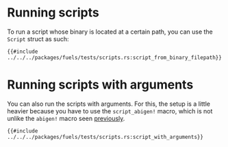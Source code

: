 # Running scripts

To run a script whose binary is located at a certain path, you can use the `Script` struct as 
such:

````rust,ignore
{{#include ../../../packages/fuels/tests/scripts.rs:script_from_binary_filepath}}
````

# Running scripts with arguments

You can also run the scripts with arguments. For this, the setup is a little heavier because you have to use the `script_abigen!` macro, which is not unlike the `abigen!` macro seen [previously](../contracts/the-abigen-macro.md).

````rust,ignore
{{#include ../../../packages/fuels/tests/scripts.rs:script_with_arguments}}
````
